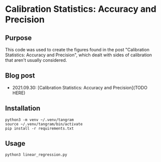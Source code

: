 # Calibration Statistics: Accuracy and Precision

## Purpose

This code was used to create the figures found in the post "Calibration
Statistics: Accuracy and Precision", which dealt with sides of calibration that
aren't usually considered.

## Blog post

- 2021.09.30: [Calibration Statistics: Accuracy and Precision](TODO HERE)

## Installation

```
python3 -m venv ~/.venv/tangram
source ~/.venv/tangram/bin/activate
pip install -r requirements.txt
```

## Usage

```
python3 linear_regression.py
```
